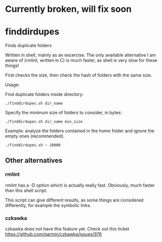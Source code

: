 # Currently broken, will fix soon

# finddirdupes
Finds duplicate folders

Written in shell, mainly as an excercise. The only available alternative I am aware of (rmlint, written in C) is much faster, as shell is very slow for these things!

First checks the size, then check the hash of folders with the same size.

Usage:

Find duplicate folders inside directory:
```
./finddirdupes.sh dir_name
```

Specify the minimum size of folders to consider, in bytes:
```
./finddirdupes.sh dir_name min_size
```

Example: analyze the folders contained in the home folder and ignore the empty ones (recommended).
```
./finddirdupes.sh ~ 10000
```

## Other alternatives

### rmlint

rmlint has a -D option which is actually really fast. Obviously, much faster than this shell script.

This script can give different results, as some things are considered differently, for example the symbolic links.

### czkawka

czkawka does not have this feature yet. Check out this ticket https://github.com/qarmin/czkawka/issues/976
